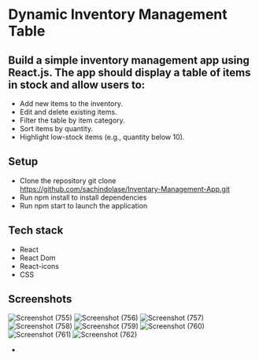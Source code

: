 # Dynamic Inventory Management Table

## Build a simple inventory management app using React.js. The app should display a table of items in stock and allow users to:
- Add new items to the inventory.
- Edit and delete existing items.
- Filter the table by item category.
- Sort items by quantity.
- Highlight low-stock items (e.g., quantity below 10).

## Setup
- Clone the repository git clone https://github.com/sachindolase/Inventary-Management-App.git
- Run npm install to install dependencies
- Run npm start to launch the application

## Tech stack
- React
- React Dom
- React-icons
- CSS

## Screenshots
![Screenshot (755)](https://github.com/user-attachments/assets/14903f07-6a20-4774-b009-6e6b0a488fba)
![Screenshot (756)](https://github.com/user-attachments/assets/3da47356-f2c5-44dd-9f18-3c0ea006ee00)
![Screenshot (757)](https://github.com/user-attachments/assets/98654ee3-6862-4b6f-b1eb-531862358d4c)
![Screenshot (758)](https://github.com/user-attachments/assets/27baeaf6-2eb9-4965-b3b3-0777391cdf3e)
![Screenshot (759)](https://github.com/user-attachments/assets/3ebdc09c-cd3b-46b8-aea4-7730faed11d7)
![Screenshot (760)](https://github.com/user-attachments/assets/722c4e5b-67b7-45ba-8fe2-d662bdf08418)
![Screenshot (761)](https://github.com/user-attachments/assets/635a4408-4f7d-4243-b139-9e096c17d2b9)
![Screenshot (762)](https://github.com/user-attachments/assets/19326dd1-dd76-4c44-b64d-b37685025a52)








- 
